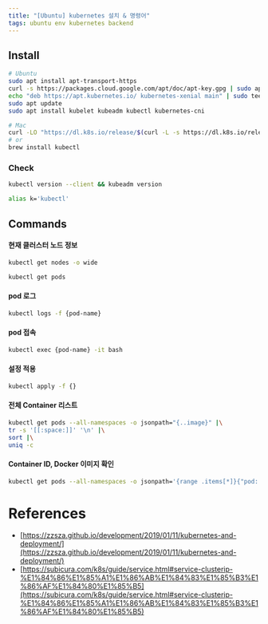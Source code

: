 ```yaml
---
title: "[Ubuntu] kubernetes 설치 & 명령어"
tags: ubuntu env kubernetes backend
---
```


## Install

```sh
# Ubuntu
sudo apt install apt-transport-https
curl -s https://packages.cloud.google.com/apt/doc/apt-key.gpg | sudo apt-key add
echo "deb https://apt.kubernetes.io/ kubernetes-xenial main" | sudo tee -a /etc/apt/sources.list.d/kubernetes.list
sudo apt update
sudo apt install kubelet kubeadm kubectl kubernetes-cni

# Mac
curl -LO "https://dl.k8s.io/release/$(curl -L -s https://dl.k8s.io/release/stable.txt)/bin/darwin/arm64/kubectl"
# or
brew install kubectl
```

### Check

```sh
kubectl version --client && kubeadm version
```

```sh
alias k='kubectl'
```


<!--more-->

## Commands

#### 현재 클러스터 노드 정보

```sh
kubectl get nodes -o wide

kubectl get pods
```

#### pod 로그

```sh
kubectl logs -f {pod-name}
```

#### pod 접속

```sh
kubectl exec {pod-name} -it bash
```

#### 설정 적용

```sh
kubectl apply -f {}
```

#### 전체 Container 리스트

```sh
kubectl get pods --all-namespaces -o jsonpath="{..image}" |\
tr -s '[[:space:]]' '\n' |\
sort |\
uniq -c
```

#### Container ID, Docker 이미지 확인

```sh
kubectl get pods --all-namespaces -o jsonpath='{range .items[*]}{"pod: "}{.metadata.name}{"\n"}{range .status.containerStatuses[*]}{"\tname: "}{.containerID}{"\n\timage: "}{.image}{"\n"}{end}'
```

# References

- [https://zzsza.github.io/development/2019/01/11/kubernetes-and-deployment/](https://zzsza.github.io/development/2019/01/11/kubernetes-and-deployment/)
- [https://subicura.com/k8s/guide/service.html#service-clusterip-%E1%84%86%E1%85%A1%E1%86%AB%E1%84%83%E1%85%B3%E1%86%AF%E1%84%80%E1%85%B5](https://subicura.com/k8s/guide/service.html#service-clusterip-%E1%84%86%E1%85%A1%E1%86%AB%E1%84%83%E1%85%B3%E1%86%AF%E1%84%80%E1%85%B5)

